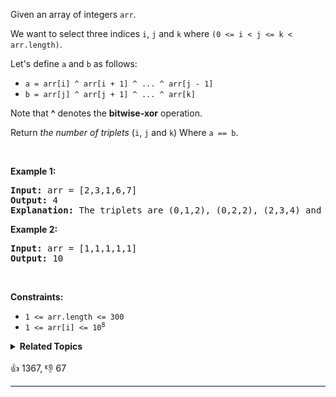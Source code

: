 <p>Given an array of integers <code>arr</code>.</p>

<p>We want to select three indices <code>i</code>, <code>j</code> and <code>k</code> where <code>(0 &lt;= i &lt; j &lt;= k &lt; arr.length)</code>.</p>

<p>Let's define <code>a</code> and <code>b</code> as follows:</p>

<ul> 
 <li><code>a = arr[i] ^ arr[i + 1] ^ ... ^ arr[j - 1]</code></li> 
 <li><code>b = arr[j] ^ arr[j + 1] ^ ... ^ arr[k]</code></li> 
</ul>

<p>Note that <strong>^</strong> denotes the <strong>bitwise-xor</strong> operation.</p>

<p>Return <em>the number of triplets</em> (<code>i</code>, <code>j</code> and <code>k</code>) Where <code>a == b</code>.</p>

<p>&nbsp;</p> 
<p><strong class="example">Example 1:</strong></p>

<pre>
<strong>Input:</strong> arr = [2,3,1,6,7]
<strong>Output:</strong> 4
<strong>Explanation:</strong> The triplets are (0,1,2), (0,2,2), (2,3,4) and (2,4,4)
</pre>

<p><strong class="example">Example 2:</strong></p>

<pre>
<strong>Input:</strong> arr = [1,1,1,1,1]
<strong>Output:</strong> 10
</pre>

<p>&nbsp;</p> 
<p><strong>Constraints:</strong></p>

<ul> 
 <li><code>1 &lt;= arr.length &lt;= 300</code></li> 
 <li><code>1 &lt;= arr[i] &lt;= 10<sup>8</sup></code></li> 
</ul>

<details><summary><strong>Related Topics</strong></summary>Array | Hash Table | Math | Bit Manipulation | Prefix Sum</details><br>

<div>👍 1367, 👎 67<span style='float: right;'></span></div>

<div id="labuladong"><hr>

</div>

